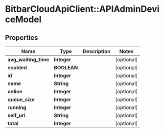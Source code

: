 # BitbarCloudApiClient::APIAdminDeviceModel

## Properties
Name | Type | Description | Notes
------------ | ------------- | ------------- | -------------
**avg_waiting_time** | **Integer** |  | [optional] 
**enabled** | **BOOLEAN** |  | [optional] 
**id** | **Integer** |  | [optional] 
**name** | **String** |  | [optional] 
**online** | **Integer** |  | [optional] 
**queue_size** | **Integer** |  | [optional] 
**running** | **Integer** |  | [optional] 
**self_uri** | **String** |  | [optional] 
**total** | **Integer** |  | [optional] 


